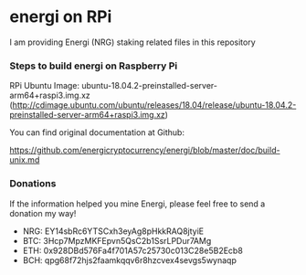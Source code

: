 # energi on RPi
I am providing Energi (NRG) staking related files in this repository

### Steps to build energi on Raspberry Pi
RPi Ubuntu Image: ubuntu-18.04.2-preinstalled-server-arm64+raspi3.img.xz (http://cdimage.ubuntu.com/ubuntu/releases/18.04/release/ubuntu-18.04.2-preinstalled-server-arm64+raspi3.img.xz)

You can find original documentation at Github:

   https://github.com/energicryptocurrency/energi/blob/master/doc/build-unix.md

### Donations
If the information helped you mine Energi, please feel free to send a donation my way!

* NRG: EY14sbRc6YTSCxh3eyAg8pHkkRAQ8jtyiE
* BTC: 3Hcp7MpzMKFEpvn5QsC2b1SsrLPDur7AMg
* ETH: 0x928DBd576Fa4f701A57c25730c013C28e5B2Ecb8
* BCH: qpg68f72hjs2faamkqqv6r8hzcvex4sevgs5wynaqp
